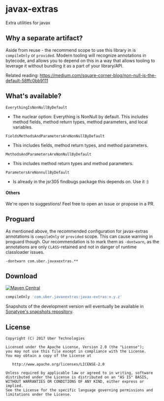 # javax-extras

Extra utilities for javax

## Why a separate artifact?

Aside from reuse - the recommend scope to use this library in is `compileOnly` or `provided`. 
Modern tooling will recognize annotations in bytecode, and allows you to depend on this in a way 
that allows tooling to leverage it without bundling it as a part of your library/API.

Related reading: https://medium.com/square-corner-blog/non-null-is-the-default-58ffc0bb9111

## What's available?

`EverythingIsNonNullByDefault`

- The nuclear option: Everything is NonNull by default. This includes method fields, method return types, method parameters, and local variables.

`FieldsMethodsAndParametersAreNonNullByDefault`

- This includes fields, method return types, and method parameters.

`MethodsAndParametersAreNonNullByDefault`

- This includes method return types and method parameters.

`ParametersAreNonnullByDefault`

- Is already in the jsr305 findbugs package this depends on. Use it :)

#### Others

We're open to suggestions! Feel free to open an issue or propose in a PR.

Proguard
--------

As mentioned above, the recommended configuration for javax-extras annotations is `compileOnly` or `provided` scope. This can cause warning in proguard though. Our recommendation is to mark them as `-dontwarn`, as the annotations are only `CLASS`-retained and not in danger of runtime classloader issues.

```proguard
-dontwarn com.uber.javaxextras.**
```

Download
--------

[![Maven Central](https://img.shields.io/maven-central/v/com.uber.javaxextras/javax-extras.svg)](https://mvnrepository.com/artifact/com.uber.javaxextras/javax-extras)
```gradle
compileOnly 'com.uber.javaxextras:javax-extras:x.y.z'
```

Snapshots of the development version will eventually be available in [Sonatype's snapshots repository][snapshots].

License
-------

    Copyright (C) 2017 Uber Technologies

    Licensed under the Apache License, Version 2.0 (the "License");
    you may not use this file except in compliance with the License.
    You may obtain a copy of the License at

       http://www.apache.org/licenses/LICENSE-2.0

    Unless required by applicable law or agreed to in writing, software
    distributed under the License is distributed on an "AS IS" BASIS,
    WITHOUT WARRANTIES OR CONDITIONS OF ANY KIND, either express or implied.
    See the License for the specific language governing permissions and
    limitations under the License.

 [snapshots]: https://oss.sonatype.org/content/repositories/snapshots/

